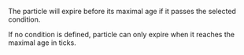 The particle will expire before its maximal age if it passes the selected condition.

If no condition is defined, particle can only expire when it reaches the maximal age in ticks.